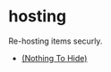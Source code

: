 # hosting
Re-hosting items securly.
* [(Nothing To Hide)](/ncase/Nothing%20To%20Hide/code/demo/index.html)
